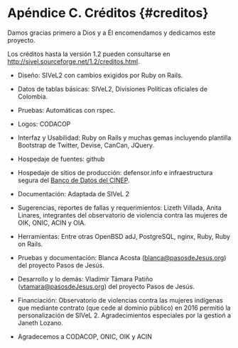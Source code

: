  
# Apéndice C. Créditos {#creditos}

Damos gracias primero a Dios y a Él encomendamos y dedicamos este proyecto.

Los créditos hasta la versión 1.2 pueden consultarse en http://sivel.sourceforge.net/1.2/creditos.html.

* Diseño: SIVeL2 con cambios exigidos por Ruby on Rails.
* Datos de tablas básicas: SIVeL2, Divisiones Políticas oficiales de Colombia.

* Pruebas: Automáticas con rspec. 

* Logos: CODACOP

* Interfaz y Usabilidad: Ruby on Rails y muchas gemas incluyendo plantilla 
Bootstrap de Twitter, Devise, CanCan, JQuery.

* Hospedaje de fuentes: github

* Hospedaje de sitios de producción: defensor.info e infraestructura segura del 
[Banco de Datos del CINEP](http://www.nocheyniebla.org/).

* Documentación: Adaptada de SIVeL 2

* Sugerencias, reportes de fallas y requerimientos: Lizeth Villada, 
  Anita Linares,  integrantes del observatorio de violencia contra las mujeres
  de OIK, ONIC, ACIN y OIA.

* Herramientas: Entre otras OpenBSD adJ, PostgreSQL, nginx, Ruby, Ruby on Rails.

* Pruebas y documentación: Blanca Acosta (blanca@pasosdeJesus.org) del 
proyecto Pasos de Jesús.

* Desarrollo y lo demás: Vladimir Támara Patiño (vtamara@pasosdeJesus.org) del 
proyecto Pasos de Jesús.

* Financiación: Observatorio de violencias contra las mujeres indígenas que mediante 
contrato (que cede al dominio público) en 2016 permitió la personalización de SIVeL 2. Agradecimientos especiales por la gestioń a Janeth Lozano.

* Agradecemos a CODACOP, ONIC, OIK y ACIN 

